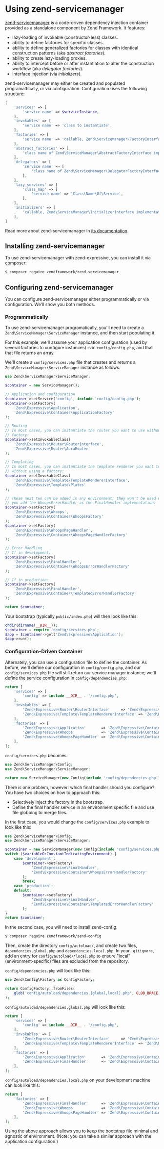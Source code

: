 # Using zend-servicemanager

[zend-servicemanager](https://github.com/zendframework/zend-servicemanager) is a
code-driven dependency injection container provided as a standalone component by
Zend Framework. It features:

- lazy-loading of invokable (constructor-less) classes.
- ability to define factories for specific classes.
- ability to define generalized factories for classes with identical
  construction patterns (aka *abstract factories*).
- ability to create lazy-loading proxies.
- ability to intercept before or after instantiation to alter the construction
  workflow (aka *delegator factories*).
- interface injection (via *initializers*).

zend-servicemanager may either be created and populated programattically, or via
configuration. Configuration uses the following structure:

```php
[
    'services' => [
        'service name' => $serviceInstance,
    ],
    'invokables' => [
        'service name' => 'class to instantiate',
    ],
    'factories' => [
        'service name' => 'callable, Zend\ServiceManager\FactoryInterface instance, or name of factory class returning the service',
    ],
    'abstract_factories' => [
        'class name of Zend\ServiceManager\AbstractFactoryInterface implementation',
    ],
    'delegators' => [
        'service name' => [
            'class name of Zend\ServiceManager\DelegatorFactoryInterface implementation',
        ],
    ],
    'lazy_services' => [
        'class_map' => [
            'service name' => 'Class\Name\Of\Service',
        ],
    ],
    'initializers' => [
        'callable, Zend\ServiceManager\InitializerInterface implementation, or name of initializer class',
    ],
]
```

Read more about zend-servicemanager in [its documentation](http://framework.zend.com/manual/current/en/modules/zend.service-manager.html).

## Installing zend-servicemanager

To use zend-servicemanager with zend-expressive, you can install it via
composer:

```bash
$ composer require zendframework/zend-servicemanager
```

## Configuring zend-servicemanager

You can configure zend-servicemanager either programmatically or via
configuration. We'll show you both methods.

### Programmatically

To use zend-servicemanager programatically, you'll need to create a
`Zend\ServiceManager\ServiceManager` instance, and then start populating it.

For this example, we'll assume your application configuration (used by several
factories to configure instances) is in `config/config.php`, and that that file
returns an array.

We'll create a `config/services.php` file that creates and returns a
`Zend\ServiceManager\ServiceManager` instance as follows:

```php
use Zend\ServiceManager\ServiceManager;

$container = new ServiceManager();

// Application and configuration
$container->setService('config', include 'config/config.php');
$container->setFactory(
    'Zend\Expressive\Application',
    'Zend\Expressive\Container\ApplicationFactory'
);

// Routing
// In most cases, you can instantiate the router you want to use without using a
// factory:
$container->setInvokableClass(
    'Zend\Expressive\Router\RouterInterface',
    'Zend\Expressive\Router\AuraRouter'
);

// Templating
// In most cases, you can instantiate the template renderer you want to use
// without using a factory:
$container->setInvokableClass(
    'Zend\Expressive\Template\TemplateRendererInterface',
    'Zend\Expressive\Template\Plates'
);

// These next two can be added in any environment; they won't be used unless
// you add the WhoopsErrorHandler as the FinalHandler implementation:
$container->setFactory(
    'Zend\Expressive\Whoops',
    'Zend\Expressive\Container\WhoopsFactory'
);
$container->setFactory(
    'Zend\Expressive\WhoopsPageHandler',
    'Zend\Expressive\Container\WhoopsPageHandlerFactory'
);

// Error Handling
// If in development:
$container->setFactory(
    'Zend\Expressive\FinalHandler',
    'Zend\Expressive\Container\WhoopsErrorHandlerFactory'
);

// If in production:
$container->setFactory(
    'Zend\Expressive\FinalHandler',
    'Zend\Expressive\Container\TemplatedErrorHandlerFactory'
);

return $container;
```

Your bootstrap (typically `public/index.php`) will then look like this:

```php
chdir(dirname(__DIR__));
$container = require 'config/services.php';
$app = $container->get('Zend\Expressive\Application');
$app->run();
```

### Configuration-Driven Container

Alternately, you can use a configuration file to define the container. As
before, we'll define our configuration in `config/config.php`, and our
`config/services.php` file will still return our service manager instance; we'll
define the service configuration in `config/dependencies.php`:

```php
return [
    'services' => [
        'config' => include __DIR__ . '/config.php',
    ],
    'invokables' => [
        'Zend\Expressive\Router\RouterInterface'     => 'Zend\Expressive\Router\AuraRouter',
        'Zend\Expressive\Template\TemplateRendererInterface' => 'Zend\Expressive\Template\PlatesRenderer'
    ],
    'factories' => [
        'Zend\Expressive\Application'       => 'Zend\Expressive\Container\ApplicationFactory',
        'Zend\Expressive\Whoops'            => 'Zend\Expressive\Container\WhoopsFactory',
        'Zend\Expressive\WhoopsPageHandler' => 'Zend\Expressive\Container\WhoopsPageHandlerFactory',
    ],
];
```

`config/services.php` becomes:

```php
use Zend\ServiceManager\Config;
use Zend\ServiceManager\ServiceManager;

return new ServiceManager(new Config(include 'config/dependencies.php'));
```

There is one problem, however: which final handler should you configure? You
have two choices on how to approach this:

- Selectively inject the factory in the bootstrap.
- Define the final handler service in an environment specific file and use file
  globbing to merge files.

In the first case, you would change the `config/services.php` example to look
like this:

```php
use Zend\ServiceManager\Config;
use Zend\ServiceManager\ServiceManager;

$container = new ServiceManager(new Config(include 'config/services.php'));
switch ($variableOrConstantIndicatingEnvironment) {
    case 'development':
        $container->setFactory(
            'Zend\Expressive\FinalHandler',
            'Zend\Expressive\Container\WhoopsErrorHandlerFactory'
        );
        break;
    case 'production':
    default:
        $container->setFactory(
            'Zend\Expressive\FinalHandler',
            'Zend\Expressive\Container\TemplatedErrorHandlerFactory'
        );
}
return $container;
```

In the second case, you will need to install zend-config:

```bash
$ composer require zendframework/zend-config
```

Then, create the directory `config/autoload/`, and create two files,
`dependencies.global.php` and `dependencies.local.php`. In your `.gitignore`,
add an entry for `config/autoload/*local.php` to ensure "local"
(environment-specific) files are excluded from the repository.

`config/dependencies.php` will look like this:

```php
use Zend\Config\Factory as ConfigFactory;

return ConfigFactory::fromFiles(
    glob('config/autoload/dependencies.{global,local}.php', GLOB_BRACE)
);
```

`config/autoload/dependencies.global.php` will look like this:

```php
return [
    'services' => [
        'config' => include __DIR__ . '/config.php',
    ],
    'invokables' => [
        'Zend\Expressive\Router\RouterInterface'     => 'Zend\Expressive\Router\AuraRouter',
        'Zend\Expressive\Template\TemplateRendererInterface' => 'Zend\Expressive\Template\PlatesRenderer'
    ],
    'factories' => [
        'Zend\Expressive\Application'       => 'Zend\Expressive\Container\ApplicationFactory',
        'Zend\Expressive\FinalHandler'      => 'Zend\Expressive\Container\TemplatedErrorHandlerFactory',
    ],
];
```

`config/autoload/dependencies.local.php` on your development machine can look
like this:

```php
return [
    'factories' => [
        'Zend\Expressive\FinalHandler'      => 'Zend\Expressive\Container\WhoopsErrorHandlerFactory',
        'Zend\Expressive\Whoops'            => 'Zend\Expressive\Container\WhoopsFactory',
        'Zend\Expressive\WhoopsPageHandler' => 'Zend\Expressive\Container\WhoopsPageHandlerFactory',
    ],
];
```

Using the above approach allows you to keep the bootstrap file minimal and
agnostic of environment. (Note: you can take a similar approach with
the application configuration.)
